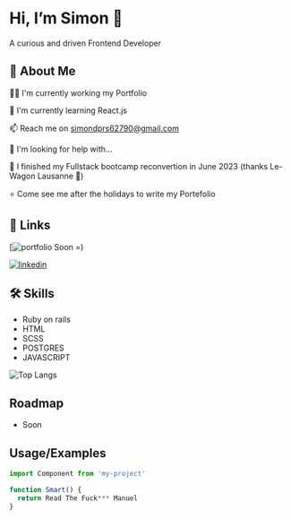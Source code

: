 
# Hi, I’m Simon 👋

A curious and driven Frontend Developer
## 🚀 About Me

👩‍💻 I'm currently working my Portfolio

🧠 I'm currently learning React.js

📫 Reach me on simondprs62790@gmail.com

🤔 I'm looking for help with...

📖 I finished my Fullstack bootcamp reconvertion in June 2023 (thanks Le-Wagon Lausanne 🚋)

⭐ Come see me after the holidays to write my Portefolio


## 🔗 Links
[![portfolio](#) Soon =)

[![linkedin](https://img.shields.io/badge/linkedin-0A66C2?style=for-the-badge&logo=linkedin&logoColor=white)](https://www.linkedin.com/in/simondespres/)



## 🛠 Skills

- Ruby on rails
- HTML
- SCSS
- POSTGRES
- JAVASCRIPT

![Top Langs](https://github-readme-stats.vercel.app/api/top-langs/?username=PilcodeurDev&theme=dark)

## Roadmap

- Soon
## Usage/Examples

```javascript
import Component from 'my-project'

function Smart() {
  return Read The Fuck*** Manuel
}
```

